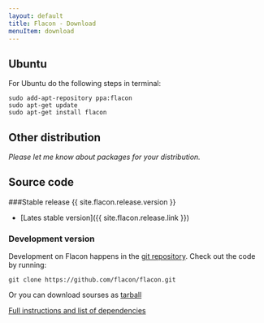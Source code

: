 ```yaml
---
layout: default
title: Flacon - Download
menuItem: download
---
```


## Ubuntu
For Ubuntu do the following steps in terminal:

    sudo add-apt-repository ppa:flacon
    sudo apt-get update
    sudo apt-get install flacon

## Other distribution
_Please let me know about packages for your distribution._

## Source code
###Stable release {{ site.flacon.release.version }}
* [Lates stable version]({{ site.flacon.release.link }})

### Development version
Development on Flacon happens in the [git repository](https://github.com/flacon/flacon). Check out the code by running:

    git clone https://github.com/flacon/flacon.git

Or you can download sourses as [tarball](https://github.com/flacon/flacon/archive/master.tar.gz)

[Full instructions and list of dependencies](https://github.com/flacon/flacon/wiki/How-to-build)


<br><br><br><br><br><br><br>
